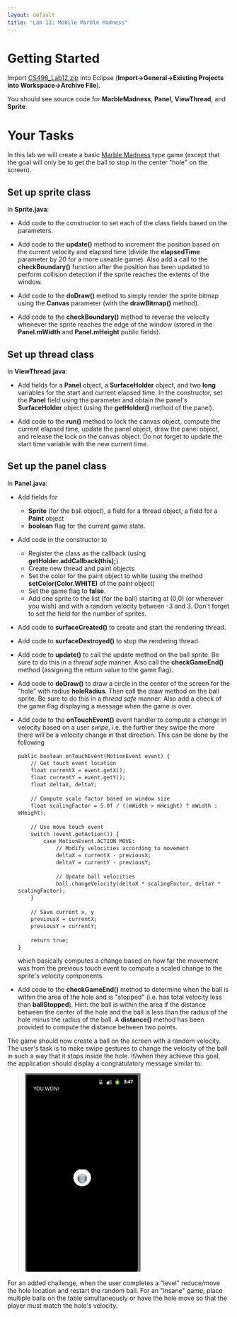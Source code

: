 ```yaml
---
layout: default
title: "Lab 12: Mobile Marble Madness"
---
```


Getting Started
===============

Import [CS496\_Lab12.zip](CS496_Lab12.zip) into Eclipse (**Import-\>General-\>Existing Projects into Workspace-\>Archive File**).

You should see source code for **MarbleMadness**, **Panel**, **ViewThread**, and **Sprite**.

Your Tasks
==========

In this lab we will create a basic [Marble Madness](http://en.wikipedia.org/wiki/Marble_Madness) type game (except that the goal will only be to get the ball to stop in the center "hole" on the screen).

Set up sprite class
-------------------

In **Sprite.java**:

-   Add code to the constructor to set each of the class fields based on the parameters.

-   Add code to the **update()** method to increment the position based on the current velocity and elapsed time (divide the **elapsedTime** parameter by 20 for a more useable game). Also add a call to the **checkBoundary()** function after the position has been updated to perform collision detection if the sprite reaches the extents of the window.

-   Add code to the **doDraw()** method to simply render the sprite bitmap using the **Canvas** parameter (with the **drawBitmap()** method).

-   Add code to the **checkBoundary()** method to reverse the velocity whenever the sprite reaches the edge of the window (stored in the **Panel.mWidth** and **Panel.mHeight** public fields).

Set up thread class
-------------------

In **ViewThread.java**:

-   Add fields for a **Panel** object, a **SurfaceHolder** object, and two **long** variables for the start and current elapsed time. In the constructor, set the **Panel** field using the parameter and obtain the panel's **SurfaceHolder** object (using the **getHolder()** method of the panel).

-   Add code to the **run()** method to lock the canvas object, compute the current elapsed time, update the panel object, draw the panel object, and release the lock on the canvas object. Do not forget to update the start time variable with the new current time.

Set up the panel class
----------------------

In **Panel.java**:

-   Add fields for
	-   **Sprite** (for the ball object), a field for a thread object, a field for a **Paint** object
	-   **boolean** flag for the current game state. 
	
-   Add code in the constructor to
	-   Register the class as the callback (using **getHolder.addCallback(this);**)
	-   Create new thread and paint objects
	-   Set the color for the paint object to white (using the method **setColor(Color.WHITE)** of the paint object)
	-   Set the game flag to **false**.
	-   Add one sprite to the list (for the ball) starting at (0,0) (or wherever you wish) and with a random velocity between -3 and 3. Don't forget to set the field for the number of sprites.

-   Add code to **surfaceCreated()** to create and start the rendering thread.

-   Add code to **surfaceDestroyed()** to stop the rendering thread.

-   Add code to **update()** to call the update method on the ball sprite. Be sure to do this in a *thread safe* manner. Also call the **checkGameEnd()** method (assigning the return value to the game flag).

-   Add code to **doDraw()** to draw a circle in the center of the screen for the "hole" with radius **holeRadius**. Then call the draw method on the ball sprite. Be sure to do this in a *thread safe* manner. Also add a check of the game flag displaying a message when the game is over.

-   Add code to the **onTouchEvent()** event handler to compute a *change* in velocity based on a user *swipe*, i.e. the further they swipe the more there will be a velocity change in that direction. This can be done by the following

		public boolean onTouchEvent(MotionEvent event) {
			// Get touch event location
			float currentX = event.getX();
			float currentY = event.getY();
			float deltaX, deltaY;
			
			// Compute scale factor based on window size
			float scalingFactor = 5.0f / ((mWidth > mHeight) ? mWidth : mHeight);
			
			// Use move touch event
			switch (event.getAction()) {
				case MotionEvent.ACTION_MOVE:
					// Modify velocities according to movement
					deltaX = currentX - previousX;
					deltaY = currentY - previousY;
					
					// Update ball velocities
					ball.changeVelocity(deltaX * scalingFactor, deltaY * scalingFactor);
			}
			
			// Save current x, y
			previousX = currentX;
			previousY = currentY;
			
			return true;
		}

	which basically computes a change based on how far the movement was from the previous touch event to compute a scaled change to the sprite's velocity components.

-   Add code to the **checkGameEnd()** method to determine when the ball is within the area of the hole and is "stopped" (i.e. has total velocity less than **ballStopped**). Hint: the ball is within the area if the distance between the center of the hole and the ball is less than the radius of the hole minus the radius of the ball. A **distance()** method has been provided to compute the distance between two points.

The game should now create a ball on the screen with a random velocity. The user's task is to make swipe gestures to change the velocity of the ball in such a way that it stops inside the hole. If/when they achieve this goal, the application should display a congratulatory message similar to:

> ![image](images/lab12/marblemadness.png)

For an added challenge, when the user completes a "level" reduce/move the hole location and restart the random ball. For an "insane" game, place multiple balls on the table simultaneously or have the hole move so that the player must match the hole's velocity.
